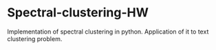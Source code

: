 # Spectral-clustering-HW
Implementation of spectral clustering in python. Application of it to text clustering problem.
